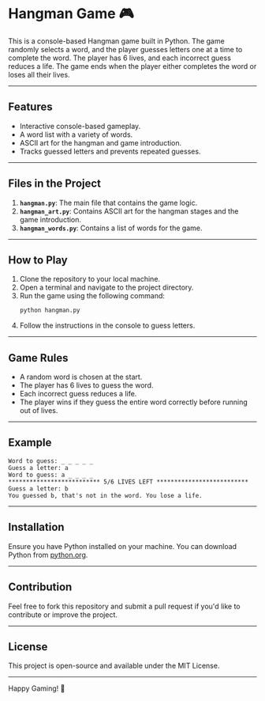 
# Hangman Game 🎮

This is a console-based Hangman game built in Python. The game randomly selects a word, and the player guesses letters one at a time to complete the word. The player has 6 lives, and each incorrect guess reduces a life. The game ends when the player either completes the word or loses all their lives.

---

## Features
- Interactive console-based gameplay.
- A word list with a variety of words.
- ASCII art for the hangman and game introduction.
- Tracks guessed letters and prevents repeated guesses.

---

## Files in the Project
1. **`hangman.py`**: The main file that contains the game logic.
2. **`hangman_art.py`**: Contains ASCII art for the hangman stages and the game introduction.
3. **`hangman_words.py`**: Contains a list of words for the game.

---

## How to Play
1. Clone the repository to your local machine.
2. Open a terminal and navigate to the project directory.
3. Run the game using the following command:
   ```bash
   python hangman.py
   ```
4. Follow the instructions in the console to guess letters.

---

## Game Rules
- A random word is chosen at the start.
- The player has 6 lives to guess the word.
- Each incorrect guess reduces a life.
- The player wins if they guess the entire word correctly before running out of lives.

---

## Example
```
Word to guess: _ _ _ _ _
Guess a letter: a
Word to guess: a _ _ _ _
************************** 5/6 LIVES LEFT **************************
Guess a letter: b
You guessed b, that's not in the word. You lose a life.
```

---

## Installation
Ensure you have Python installed on your machine. You can download Python from [python.org](https://www.python.org/).

---

## Contribution
Feel free to fork this repository and submit a pull request if you'd like to contribute or improve the project.

---

## License
This project is open-source and available under the MIT License.

---

Happy Gaming! 🎉
